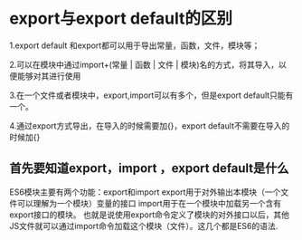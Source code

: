 # export与export default的区别
1.export default 和export都可以用于导出常量，函数，文件，模块等；

2.可以在模块中通过import+(常量 | 函数 | 文件 | 模块)名的方式，将其导入，以便能够对其进行使用

3.在一个文件或者模块中，export,import可以有多个，但是export default只能有一个。

4.通过export方式导出，在导入的时候需要加{}，export default不需要在导入的时候加{}

## 首先要知道export，import ，export default是什么
ES6模块主要有两个功能：export和import
export用于对外输出本模块（一个文件可以理解为一个模块）变量的接口
import用于在一个模块中加载另一个含有export接口的模块。
也就是说使用export命令定义了模块的对外接口以后，其他JS文件就可以通过import命令加载这个模块（文件）。这几个都是ES6的语法.
